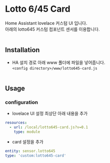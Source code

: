 # Lotto 6/45 Card
Home Assistant lovelace 커스텀 UI 입니다.<br>
아래의 lotto645 커스텀 컴포넌트 센서를 이용합니다.
<br><br>
## Installation
- HA 설치 경로 아래 www 폴더에 파일을 넣어줍니다.<br>
   `<config directory>/www/lotto645-card.js`
<br><br>
## Usage
### configuration
- lovelace UI 설정 최상단 아래 내용을 추가<br>
```yaml
resources:
  - url: /local/lotto645-card.js?v=0.1
    type: module
```
- card 설정을 추가
```yaml
entity: sensor.lotto645
type: 'custom:lotto645-card'
```
